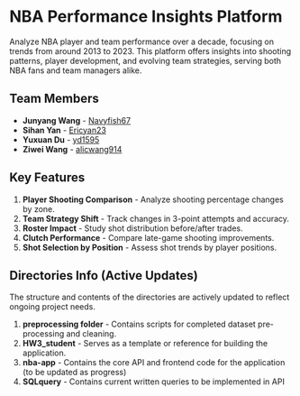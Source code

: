 # NBA Performance Insights Platform

Analyze NBA player and team performance over a decade, focusing on trends from around 2013 to 2023. This platform offers insights into shooting patterns, player development, and evolving team strategies, serving both NBA fans and team managers alike.

## Team Members
- **Junyang Wang** - [Navyfish67](https://github.com/Navyfish67)
- **Sihan Yan** - [Ericyan23](https://github.com/Ericyan23)
- **Yuxuan Du** - [yd1595](https://github.com/yd1595)
- **Ziwei Wang** - [alicwang914](https://github.com/alicwang914)

## Key Features
1. **Player Shooting Comparison** - Analyze shooting percentage changes by zone.
2. **Team Strategy Shift** - Track changes in 3-point attempts and accuracy.
3. **Roster Impact** - Study shot distribution before/after trades.
4. **Clutch Performance** - Compare late-game shooting improvements.
5. **Shot Selection by Position** - Assess shot trends by player positions.

## Directories Info (Active Updates)
The structure and contents of the directories are actively updated to reflect ongoing project needs.

1. **preprocessing folder** - Contains scripts for completed dataset pre-processing and cleaning.
2. **HW3_student** - Serves as a template or reference for building the application.
3. **nba-app** - Contains the core API and frontend code for the application (to be updated as progress)
4. **SQLquery** - Contains current written queries to be implemented in API

